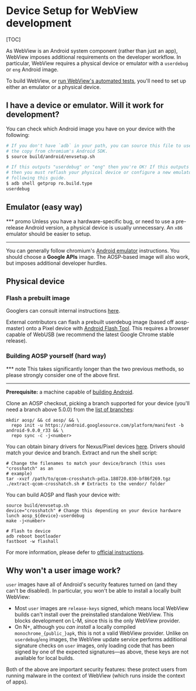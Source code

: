 # Device Setup for WebView development

[TOC]

As WebView is an Android system component (rather than just an app), WebView
imposes additional requirements on the developer workflow. In particular,
WebView requires a physical device or emulator with a `userdebug` or `eng`
Android image.

To build WebView, or [run WebView's automated tests](./test-instructions.md),
you'll need to set up either an emulator or a physical device.

## I have a device or emulator. Will it work for development?

You can check which Android image you have on your device with the following:

```sh
# If you don't have `adb` in your path, you can source this file to use
# the copy from chromium's Android SDK.
$ source build/android/envsetup.sh

# If this outputs "userdebug" or "eng" then you're OK! If this outputs "user"
# then you must reflash your physical device or configure a new emulator
# following this guide.
$ adb shell getprop ro.build.type
userdebug
```

## Emulator (easy way)

*** promo
Unless you have a hardware-specific bug, or need to use a pre-release Android
version, a physical device is usually unnecessary. An `x86` emulator should be
easier to setup.
***

You can generally follow chromium's [Android
emulator](/docs/android_emulator.md) instructions. You should choose a **Google
APIs** image. The AOSP-based image will also work, but imposes additional
developer hurdles.


## Physical device

### Flash a prebuilt image

Googlers can consult internal instructions
[here](http://go/clank-webview/building-webview/device-setup).

External contributors can flash a prebuilt userdebug image (based off
aosp-master) onto a Pixel device with [Android Flash
Tool](https://flash.android.com/welcome?continue=%2Fcustom). This requires a
browser capable of WebUSB (we recommend the latest Google Chrome stable
release).

### Building AOSP yourself (hard way)

*** note
This takes significantly longer than the two previous methods, so please
strongly consider one of the above first.
***

**Prerequisite:** a machine capable of [building
Android](http://source.android.com/source/building.html).

Clone an AOSP checkout, picking a branch supported for your device (you'll need
a branch above 5.0.0) from the [list of
branches](https://source.android.com/setup/start/build-numbers.html#source-code-tags-and-builds):

```shell
mkdir aosp/ && cd aosp/ && \
  repo init -u https://android.googlesource.com/platform/manifest -b android-9.0.0_r33 && \
  repo sync -c -j<number>
```

You can obtain binary drivers for Nexus/Pixel devices
[here](https://developers.google.com/android/drivers). Drivers should match your
device and branch. Extract and run the shell script:

```shell
# Change the filenames to match your device/branch (this uses "crosshatch" as an
# example)
tar -xvzf /path/to/qcom-crosshatch-pd1a.180720.030-bf86f269.tgz
./extract-qcom-crosshatch.sh # Extracts to the vendor/ folder
```

You can build AOSP and flash your device with:

```shell
source build/envsetup.sh
device="crosshatch" # Change this depending on your device hardware
lunch aosp_${device}-userdebug
make -j<number>

# Flash to device
adb reboot bootloader
fastboot -w flashall
```

For more information, please defer to [official
instructions](https://source.android.com/setup/build/downloading).

## Why won't a user image work?

`user` images have all of Android's security features turned on (and they can't
be disabled). In particular, you won't be able to install a locally built
WebView:

* Most `user` images are `release-keys` signed, which means local WebView builds
  can't install over the preinstalled standalone WebView. This blocks
  development on L-M, since this is the only WebView provider.
* On N+, although you _can install_ a locally compiled
  `monochrome_{public_}apk`, this is not a valid WebView provider. Unlike on
  `userdebug`/`eng` images, the WebView update service performs additional
  signature checks on `user` images, only loading code that has been signed by
  one of the expected signatures&mdash;as above, these keys are not available
  for local builds.

Both of the above are important security features: these protect users from
running malware in the context of WebView (which runs inside the context of
apps).
